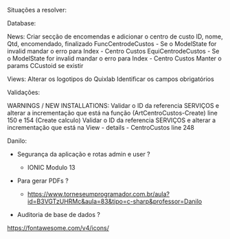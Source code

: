 ﻿Situações a resolver:

Database:

News:
Criar secção de encomendas e adicionar o centro de custo ID, nome, Qtd, encomendado, finalizado
FuncCentrodeCustos - Se o ModelState for invalid mandar o erro para Index - Centro Custos
EquiCentrodeCustos - Se o ModelState for invalid mandar o erro para Index - Centro Custos
Manter o params CCustoid se existir

Views:
Alterar os logotipos do Quixlab
Identificar os campos obrigatórios

Validações:

WARNINGS / NEW INSTALLATIONS:
Validar o ID da referencia SERVIÇOS e alterar a incrementação que está na função (ArtCentroCustos-Create) line 150 e 154 (Create calculo)
Validar o ID da referencia SERVIÇOS e alterar a incrementação que está na View - details - CentroCustos line 248


Danilo:
- Segurança da aplicação e rotas admin e user ?
	- IONIC Modulo 13

- Para gerar PDFs ?
	- https://www.torneseumprogramador.com.br/aula?id=B3VGTzUHRMc&aula=83&tipo=c-sharp&professor=Danilo

- Auditoria de base de dados ? 

https://fontawesome.com/v4/icons/